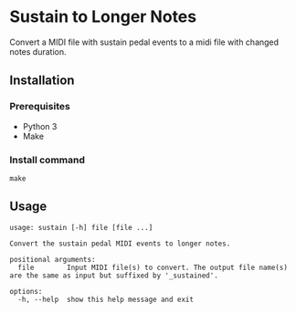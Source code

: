 # Sustain to Longer Notes

Convert a MIDI file with sustain pedal events to a midi file with
changed notes duration.

## Installation

### Prerequisites

* Python 3
* Make

### Install command

```commandline
make
```

## Usage

```
usage: sustain [-h] file [file ...]

Convert the sustain pedal MIDI events to longer notes.

positional arguments:
  file        Input MIDI file(s) to convert. The output file name(s) are the same as input but suffixed by '_sustained'.

options:
  -h, --help  show this help message and exit
```
